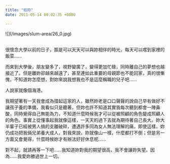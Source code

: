 ```yaml
---
title: "給妳"
date: 2011-05-14 00:02:35 +0800

---
```


<p>![](/images/slum-area/26_0.jpg)<br /><br /></p><p>很懷念大學以前的日子，那是可以天天可以與妳相伴的時光，每天可以嚐到家裡的飯菜&hellip;&hellip;</p><p>而來到大學後，朋友變多了，視野變廣了，變得更加忙碌，同時離自己的夢想也越接近了。但是離妳卻越來越遠了，甚至連如此重要的母親節也不能回家，真的很慚愧，不知道妳怎麼想，對妳來說我想我也不是這麼稱職的兒子吧&hellip;&hellip;</p><p>人說家就像個海港。</p><p>我期望著有一天我會成為撐起這家的人，雖然妳老是口口聲聲的說自己早有做好不讓孩子養的準備，我看似只是聽著，但妳也許不知道其實我每次聽到都會一陣鼻酸，同時覺得自己無能為力，不知道什麼時候我才可以從被照顧的角色變成照顧人的角色。事實上從懂事起我就像這樣，一天天的過下去就為期待著自己長大。妳大半輩子已經被男人搞的支離破碎，遭遇許多同為女人無法理解的痛，即使這樣，妳仍成功把我倆兄弟養大成人，對我來說，妳就像山一樣，什麼都打不倒；但是另一方面又會覺得，什麼時候妳才有辦法好好休息呢&hellip;&hellip;</p><p>對不起，就請再等一下吧&hellip;&hellip;我知道妳對我的期望很高，我不會讓妳失望。因為&hellip;&hellip;我愛妳勝過世上一切。</p>
